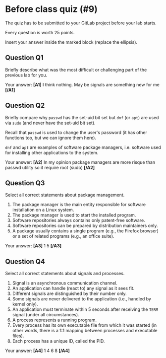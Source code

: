# Before class quiz (#9)

The quiz has to be submitted to your GitLab project before your lab starts.

Every question is worth 25 points.

Insert your answer inside the marked block (replace the ellipsis).



## Question Q1

Briefly describe what was the most difficult or challenging part of the
previous lab for you.

Your answer: **[A1]** I think nothing. May be signals are something new for me **[/A1]**



## Question Q2

Briefly compare why `passwd` has the set-uid bit set but `dnf` (or `apt`)
are used via `sudo` (and never have the set-uid bit set).

Recall that `passwd` is used to change the user's password (it has other
functions too, but we can ignore them here).

`dnf` and `apt` are examples of software package managers, i.e. software
used for installing other applications to the system.

Your answer: **[A2]** In my opinion package managers are more risque than passwd utility so it require root (sudo) **[/A2]**



## Question Q3

Select all correct statements about package management.

1. The package manager is the main entity responsible for software installation
   on a Linux system.
2. The package manager is used to start the installed program.
3. Software repositories always contains only patent-free software.
4. Software repositories can be prepared by distribution maintainers only.
5. A package usually contains a single program (e.g., the Firefox browser) or
   a set of related programs (e.g., an office suite).

Your answer: **[A3]** 1 5 **[/A3]**



## Question Q4

Select all correct statements about signals and processes.

1. Signal is an asynchronous communication channel.
2. An application can handle (react to) any signal as it sees fit.
3. Different signals are distinguished by their number only.
4. Some signals are never delivered to the application (i.e., handled
   by kernel only).
5. An application must terminate within 5 seconds after receiving the
   `TERM` signal (under all circumstances).
6. A process represents a running program.
7. Every process has its own executable file from which it was started
   (in other words, there is a 1:1 mapping between processes and
   executable files).
8. Each process has a unique ID, called the PID.

Your answer: **[A4]** 1 4 6 8 **[/A4]**



